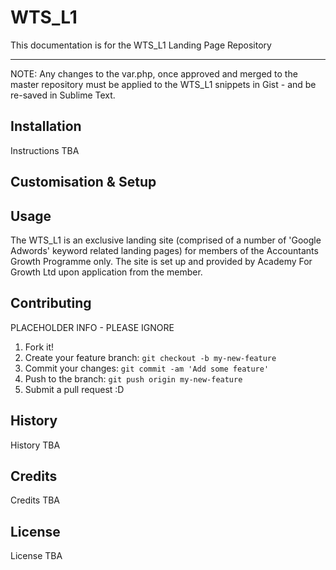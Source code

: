 # WTS_L1

This documentation is for the WTS_L1 Landing Page Repository

----
NOTE: Any changes to the var.php, once approved and merged to the master repository must be applied to the WTS_L1 snippets in Gist - and be re-saved in Sublime Text.

## Installation

Instructions TBA

## Customisation & Setup

## Usage

The WTS_L1 is an exclusive landing site (comprised of a number of 'Google Adwords' keyword related landing pages) for members of the Accountants Growth Programme only. The site is set up and provided by Academy For Growth Ltd upon application from the member.

## Contributing

PLACEHOLDER INFO - PLEASE IGNORE
1. Fork it!
2. Create your feature branch: `git checkout -b my-new-feature`
3. Commit your changes: `git commit -am 'Add some feature'`
4. Push to the branch: `git push origin my-new-feature`
5. Submit a pull request :D

## History

History TBA

## Credits

Credits TBA

## License

License TBA
